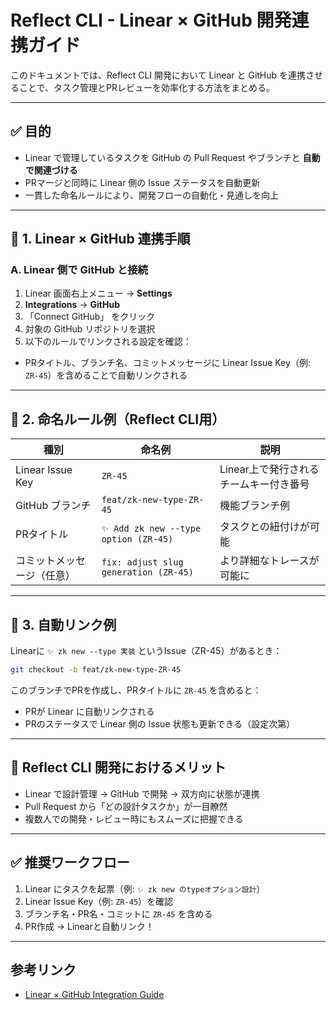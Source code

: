 # Reflect CLI - Linear × GitHub 開発連携ガイド

このドキュメントでは、Reflect CLI 開発において Linear と GitHub を連携させることで、タスク管理とPRレビューを効率化する方法をまとめる。

---

## ✅ 目的

- Linear で管理しているタスクを GitHub の Pull Request やブランチと **自動で関連づける**
- PRマージと同時に Linear 側の Issue ステータスを自動更新
- 一貫した命名ルールにより、開発フローの自動化・見通しを向上

---

## 🔗 1. Linear × GitHub 連携手順

### A. Linear 側で GitHub と接続

1. Linear 画面右上メニュー → **Settings**
2. **Integrations** → **GitHub**
3. 「Connect GitHub」 をクリック
4. 対象の GitHub リポジトリを選択
5. 以下のルールでリンクされる設定を確認：

- PRタイトル、ブランチ名、コミットメッセージに Linear Issue Key（例: `ZR-45`）を含めることで自動リンクされる

---

## 🧪 2. 命名ルール例（Reflect CLI用）

| 種別 | 命名例 | 説明 |
|------|--------|------|
| Linear Issue Key | `ZR-45` | Linear上で発行されるチームキー付き番号 |
| GitHub ブランチ | `feat/zk-new-type-ZR-45` | 機能ブランチ例 |
| PRタイトル | `✨ Add zk new --type option (ZR-45)` | タスクとの紐付けが可能 |
| コミットメッセージ（任意） | `fix: adjust slug generation (ZR-45)` | より詳細なトレースが可能に |

---

## 🔄 3. 自動リンク例

Linearに `✨ zk new --type 実装` というIssue（ZR-45）があるとき：

```bash
git checkout -b feat/zk-new-type-ZR-45
```

このブランチでPRを作成し、PRタイトルに `ZR-45` を含めると：

- PRが Linear に自動リンクされる
- PRのステータスで Linear 側の Issue 状態も更新できる（設定次第）

---

## 📌 Reflect CLI 開発におけるメリット

- Linear で設計管理 → GitHub で開発 → 双方向に状態が連携
- Pull Request から「どの設計タスクか」が一目瞭然
- 複数人での開発・レビュー時にもスムーズに把握できる

---

## ✅ 推奨ワークフロー

1. Linear にタスクを起票（例: `✨ zk new のtypeオプション設計`）
2. Linear Issue Key（例: `ZR-45`）を確認
3. ブランチ名・PR名・コミットに `ZR-45` を含める
4. PR作成 → Linearと自動リンク！

---

## 参考リンク

- [Linear × GitHub Integration Guide](https://linear.app/docs/github)
